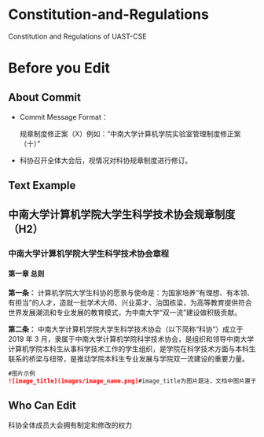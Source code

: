# Constitution-and-Regulations
Constitution and Regulations of UAST-CSE

# Before you Edit

## About Commit

- Commit Message Format：
  
  规章制度修正案（X）例如：“中南大学计算机学院实验室管理制度修正案（十）”
- 科协召开全体大会后，视情况对科协规章制度进行修订。

## Text Example

## 中南大学计算机学院大学生科学技术协会规章制度（H2）

### 中南大学计算机学院大学生科学技术协会章程

#### 第一章 总则

**第一条：** 计算机学院大学生科协的愿景与使命是：为国家培养“有理想、有本领、有担当”的人才，造就一批学术大师、兴业英才、治国栋梁，为高等教育提供符合世界发展潮流和专业发展的教育模式，为中南大学“双一流”建设做积极贡献。

**第二条：** 中南大学计算机学院大学生科学技术协会（以下简称“科协”）成立于2019 年 3 月，隶属于中南大学计算机学院科学技术协会，是组织和领导中南大学计算机学院本科生从事科学技术工作的学生组织，是学院在科学技术方面与本科生联系的桥梁与纽带，是推动学院本科生专业发展与学院双一流建设的重要力量。

```markdown
#图片示例
![image_title](images/image_name.png)#image_title为图片题注，文档中图片置于该仓库根目录下images文件夹下
```

## Who Can Edit

科协全体成员大会拥有制定和修改的权力